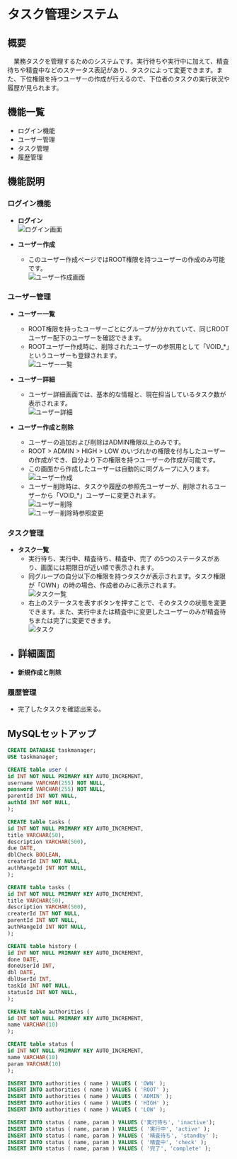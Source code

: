 # タスク管理システム
## 概要
　業務タスクを管理するためのシステムです。実行待ちや実行中に加えて、精査待ちや精査中などのステータス表記があり、タスクによって変更できます。また、下位権限を持つユーザーの作成が行えるので、下位者のタスクの実行状況や履歴が見られます。
## 機能一覧
* ログイン機能
* ユーザー管理
* タスク管理
* 履歴管理

## 機能説明
### ログイン機能
* **ログイン**
    <br>![ログイン画面](src/main/resources/static/img/loginPage.pn)

* **ユーザー作成**
  - このユーザー作成ページではROOT権限を持つユーザーの作成のみ可能です。
    <br>![ユーザー作成画面](src/main/resources/static/img/userRegister.pn)

### ユーザー管理
* **ユーザー一覧**
  - ROOT権限を持ったユーザーごとにグループが分かれていて、同じROOTユーザー配下のユーザーを確認できます。
  - ROOTユーザー作成時に、削除されたユーザーの参照用として「VOID_*」というユーザーも登録されます。
    <br>![ユーザー一覧](src/main/resources/static/img/userIndex.pn)

* **ユーザー詳細**
  - ユーザー詳細画面では、基本的な情報と、現在担当しているタスク数が表示されます。
    <br>![ユーザー詳細](src/main/resources/static/img/userDetail.pn)

* **ユーザー作成と削除**
  - ユーザーの追加および削除はADMIN権限以上のみです。
  - ROOT > ADMIN > HIGH > LOW のいづれかの権限を付与したユーザーの作成ができ、自分より下の権限を持つユーザーの作成が可能です。
  - この画面から作成したユーザーは自動的に同グループに入ります。
    <br>![ユーザー作成](src/main/resources/static/img/userCreate.pn)
  - ユーザー削除時は、タスクや履歴の参照先ユーザーが、削除されるユーザーから「VOID_*」ユーザーに変更されます。
    <br>![ユーザー削除](src/main/resources/static/img/userDelete.pn)
    <br>![ユーザー削除時参照変更](src/main/resources/static/img/deletedUser.pn)

### タスク管理
* **タスク一覧**
  - 実行待ち、実行中、精査待ち、精査中、完了 の5つのステータスがあり、画面には期限日が近い順で表示されます。
  - 同グループの自分以下の権限を持つタスクが表示されます。タスク権限が「OWN」の時の場合、作成者のみに表示されます。
    <br>![タスク一覧](src/main/resources/static/img/taskIndex.pn)
  - 右上のステータスを表すボタンを押すことで、そのタスクの状態を変更できます。また、実行中または精査中に変更したユーザーのみが精査待ちまたは完了に変更できます。
    <br>![タスク](src/main/resources/static/img/taskIndex.pn)
* **詳細画面**
  - 
* **新規作成と削除**

### 履歴管理
  - 完了したタスクを確認出来る。
 
## MySQLセットアップ
```sql
CREATE DATABASE taskmanager;
USE taskmanager;

CREATE table user (
id INT NOT NULL PRIMARY KEY AUTO_INCREMENT, 
username VARCHAR(255) NOT NULL, 
password VARCHAR(255) NOT NULL, 
parentId INT NOT NULL, 
authId INT NOT NULL, 
);

CREATE table tasks (
id INT NOT NULL PRIMARY KEY AUTO_INCREMENT, 
title VARCHAR(50), 
description VARCHAR(500), 
due DATE,
dblCheck BOOLEAN,
createrId INT NOT NULL,
authRangeId INT NOT NULL,
);

CREATE table tasks (
id INT NOT NULL PRIMARY KEY AUTO_INCREMENT, 
title VARCHAR(50), 
description VARCHAR(500), 
createrId INT NOT NULL,
parentId INT NOT NULL,
authRangeId INT NOT NULL,
);

CREATE table history (
id INT NOT NULL PRIMARY KEY AUTO_INCREMENT, 
done DATE,
doneUserId INT, 
dbl DATE,
dblUserId INT, 
taskId INT NOT NULL, 
statusId INT NOT NULL, 
);

CREATE table authorities (
id INT NOT NULL PRIMARY KEY AUTO_INCREMENT, 
name VARCHAR(10)
);

CREATE table status (
id INT NOT NULL PRIMARY KEY AUTO_INCREMENT, 
name VARCHAR(10)
param VARCHAR(10)
);

INSERT INTO authorities ( name ) VALUES ( 'OWN' );
INSERT INTO authorities ( name ) VALUES ( 'ROOT' );
INSERT INTO authorities ( name ) VALUES ( 'ADMIN' );
INSERT INTO authorities ( name ) VALUES ( 'HIGH' );
INSERT INTO authorities ( name ) VALUES ( 'LOW' );

INSERT INTO status ( name, param ) VALUES ('実行待ち', 'inactive');
INSERT INTO status ( name, param ) VALUES ( '実行中', 'active' );
INSERT INTO status ( name, param ) VALUES ( '精査待ち', 'standby' );
INSERT INTO status ( name, param ) VALUES ( '精査中', 'check' );
INSERT INTO status ( name, param ) VALUES ( '完了', 'complete' );
```
